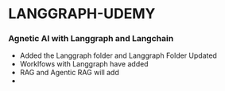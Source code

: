 # LANGGRAPH-UDEMY
### Agnetic AI with Langgraph and Langchain
- Added the Langgraph folder and Langgraph Folder Updated
- Worklfows with Langgraph have added
- RAG and Agentic RAG will add
- 
